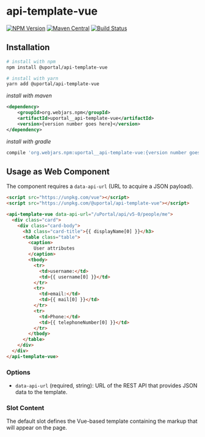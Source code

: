 # api-template-vue

[![NPM Version](https://img.shields.io/npm/v/@uportal/api-template-vue.svg)](https://www.npmjs.com/package/@uportal/api-template-vue)
[![Maven Central](https://maven-badges.herokuapp.com/maven-central/org.webjars.npm/uportal__api-template-vue/badge.svg)](https://maven-badges.herokuapp.com/maven-central/org.webjars.npm/uportal__api-template-vue)
[![Build Status](https://travis-ci.org/uPortal-contrib/uPortal-web-components.svg?branch=master)](https://travis-ci.org/uPortal-contrib/uPortal-web-components)

## Installation

```bash
# install with npm
npm install @uportal/api-template-vue

# install with yarn
yarn add @uportal/api-template-vue
```

_install with maven_

```xml
<dependency>
    <groupId>org.webjars.npm</groupId>
    <artifactId>uportal__api-template-vue</artifactId>
    <version>{version number goes here}</version>
</dependency>
```

_install with gradle_

```gradle
compile 'org.webjars.npm:uportal__api-template-vue:{version number goes here}'
```

## Usage as Web Component

The component requires a `data-api-url` (URL to acquire a JSON payload).

```html
<script src="https://unpkg.com/vue"></script>
<script src="https://unpkg.com/@uportal/api-template-vue"></script>

<api-template-vue data-api-url="/uPortal/api/v5-0/people/me">
  <div class="card">
    <div class="card-body">
      <h3 class="card-title">{{ displayName[0] }}</h3>
      <table class="table">
        <caption>
          User attributes
        </caption>
        <tbody>
          <tr>
            <td>username:</td>
            <td>{{ username[0] }}</td>
          </tr>
          <tr>
            <td>email:</td>
            <td>{{ mail[0] }}</td>
          </tr>
          <tr>
            <td>Phone:</td>
            <td>{{ telephoneNumber[0] }}</td>
          </tr>
        </tbody>
      </table>
    </div>
  </div>
</api-template-vue>
```

### Options

- `data-api-url` (required, string): URL of the REST API that provides JSON data to the template.

### Slot Content

The default slot defines the Vue-based template containing the markup that will appear on the page.
